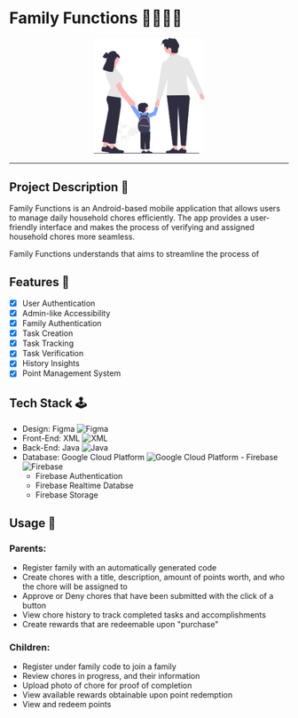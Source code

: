 # Family Functions 👨‍👨‍👧‍👦

<p align ="center">
    <img src="https://github.com/janielcaday/FamilyFunctions/blob/main/undraw_family_vg76%20(2).png" width="200" title="Family Functions Logo"/>
</p>

---

## Project Description 📝
Family Functions is an Android-based mobile application that allows users to manage daily household chores efficiently. The app provides a user-friendly interface and makes the process of verifying and assigned household chores more seamless.

Family Functions understands that aims to streamline the process of 

## Features 💫
- [x] User Authentication
- [x] Admin-like Accessibility
- [x] Family Authentication
- [x] Task Creation
- [x] Task Tracking
- [x] Task Verification
- [x] History Insights
- [x] Point Management System

## Tech Stack 🕹
- Design: Figma <img src="https://www.svgrepo.com/show/448222/figma.svg" width="20" title="Figma"/>
- Front-End: XML <img src="https://www.svgrepo.com/show/375305/xml-document.svg" width="14" title="XML"/>
- Back-End: Java <img src="https://seeklogo.com/images/J/java-logo-7F8B35BAB3-seeklogo.com.png" width="14" title="Java"/>
- Database: Google Cloud Platform <img src="https://www.svgrepo.com/show/448223/gcp.svg" width="18" title="Google Cloud Platform"/> - Firebase <img src="https://www.svgrepo.com/show/353735/firebase.svg" width="18" title="Firebase"/>
    - Firebase Authentication
    - Firebase Realtime Databse
    - Firebase Storage

## Usage 🎯
### Parents:
 - Register family with an automatically generated code
 - Create chores with a title, description, amount of points worth, and who the chore will be assigned to
 - Approve or Deny chores that have been submitted with the click of a button
 - View chore history to track completed tasks and accomplishments
 - Create rewards that are redeemable upon "purchase"

### Children:
 - Register under family code to join a family
 - Review chores in progress, and their information
 - Upload photo of chore for proof of completion
 - View available rewards obtainable upon point redemption
 - View and redeem points


<!-- ## Project Documents 📄
- App Demo
- Presentation -->
